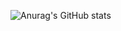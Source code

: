 ![Anurag's GitHub stats](https://github-readme-stats.vercel.app/api?username=martenmatrix&theme=tokyonight)
